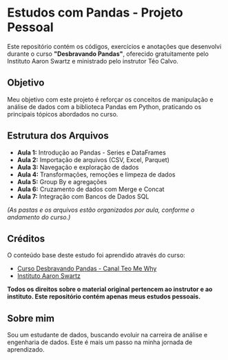 # Estudos com Pandas - Projeto Pessoal

Este repositório contém os códigos, exercícios e anotações que desenvolvi durante o curso **"Desbravando Pandas"**, oferecido gratuitamente pelo Instituto Aaron Swartz e ministrado pelo instrutor Téo Calvo.

## Objetivo

Meu objetivo com este projeto é reforçar os conceitos de manipulação e análise de dados com a biblioteca Pandas em Python, praticando os principais tópicos abordados no curso.

## Estrutura dos Arquivos

- **Aula 1:** Introdução ao Pandas - Series e DataFrames
- **Aula 2:** Importação de arquivos (CSV, Excel, Parquet)
- **Aula 3:** Navegação e exploração de dados
- **Aula 4:** Transformações, remoções e limpeza de dados
- **Aula 5:** Group By e agregações
- **Aula 6:** Cruzamento de dados com Merge e Concat
- **Aula 7:** Integração com Bancos de Dados SQL

*(As pastas e os arquivos estão organizados por aula, conforme o andamento do curso.)*

## Créditos

O conteúdo base deste estudo foi aprendido através do curso:

- [Curso Desbravando Pandas - Canal Teo Me Why](https://www.youtube.com/@teomewhy)
- [Instituto Aaron Swartz](https://institutoasw.org)

**Todos os direitos sobre o material original pertencem ao instrutor e ao instituto. Este repositório contém apenas meus estudos pessoais.**

## Sobre mim

Sou um estudante de dados, buscando evoluir na carreira de análise e engenharia de dados. Este é mais um passo na minha jornada de aprendizado.

